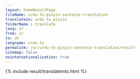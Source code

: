 ```yaml
---
layout: homeResultPage
fileName: urdu-to-pinyin-sentence-translation
translatein: urdu_to_pinyin
folderName : translate
lang: ur
from: ur
to: zh
langname: urdu-to
permalink: /ur/urdu-to-pinyin-sentence-translation/result
sitemap: false
nointernationalization: true
---
```

{% include result/translateinto.html %}

<script src="/js/result/translation.js" data-foldername="{{page.folderName}}" data-lang="{{page.lang}}"></script>
